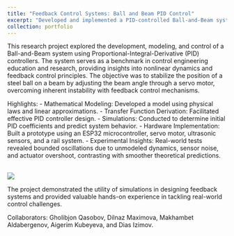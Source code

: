 ```yaml
---
title: "Feedback Control Systems: Ball and Beam PID Control"
excerpt: "Developed and implemented a PID-controlled Ball-and-Beam system using ESP32, servo motors, and ultrasonic sensors. <br/><img src='/images/bio-photo.jpg'>"
collection: portfolio
---
```


This research project explored the development, modeling, and control of a Ball-and-Beam system using Proportional-Integral-Derivative (PID) controllers. The system serves as a benchmark in control engineering education and research, providing insights into nonlinear dynamics and feedback control principles. The objective was to stabilize the position of a steel ball on a beam by adjusting the beam angle through a servo motor, overcoming inherent instability with feedback control mechanisms.

Highlights:
    - Mathematical Modeling: Developed a model using physical laws and linear approximations.
    - Transfer Function Derivation: Facilitated effective PID controller design.
    - Simulations: Conducted to determine initial PID coefficients and predict system behavior.
    - Hardware Implementation: Built a prototype using an ESP32 microcontroller, servo motor, ultrasonic sensors, and a rail system.
    - Experimental Insights: Real-world tests revealed bounded oscillations due to unmodeled dynamics, sensor noise, and actuator overshoot, contrasting with smoother theoretical predictions.
    
<br/>

<img src='/images/3953273590_704e3899d5_m.jpg'>

<br/>

The project demonstrated the utility of simulations in designing feedback systems and provided valuable hands-on experience in tackling real-world control challenges.

Collaborators:
Gholibjon Qasobov, Dilnaz Maximova, Makhambet Aldabergenov, Aigerim Kubeyeva, and Dias Izimov.